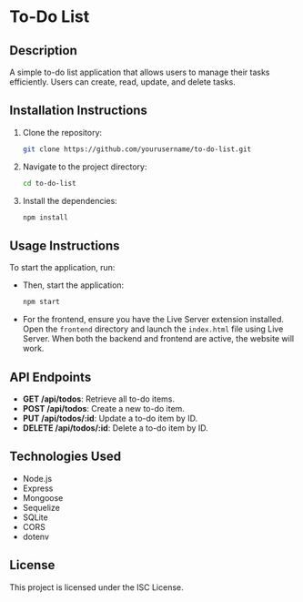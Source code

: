 # To-Do List

## Description
A simple to-do list application that allows users to manage their tasks efficiently. Users can create, read, update, and delete tasks.

## Installation Instructions
1. Clone the repository:
   ```bash
   git clone https://github.com/yourusername/to-do-list.git
   ```
2. Navigate to the project directory:
   ```bash
   cd to-do-list
   ```
3. Install the dependencies:
   ```bash
   npm install
   ```

## Usage Instructions
To start the application, run:
- Then, start the application:
  ```bash
  npm start
  ```
- For the frontend, ensure you have the Live Server extension installed. Open the `frontend` directory and launch the `index.html` file using Live Server. When both the backend and frontend are active, the website will work.

## API Endpoints
- **GET /api/todos**: Retrieve all to-do items.
- **POST /api/todos**: Create a new to-do item.
- **PUT /api/todos/:id**: Update a to-do item by ID.
- **DELETE /api/todos/:id**: Delete a to-do item by ID.

## Technologies Used
- Node.js
- Express
- Mongoose
- Sequelize
- SQLite
- CORS
- dotenv

## License
This project is licensed under the ISC License.
